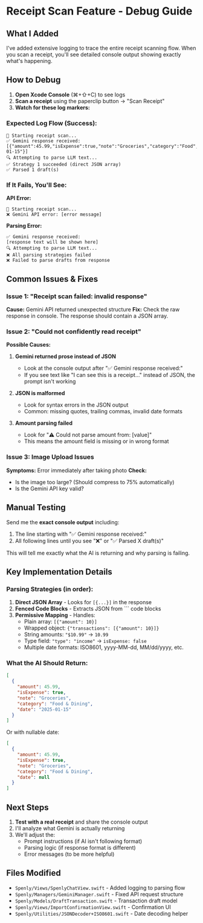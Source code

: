 # Receipt Scan Feature - Debug Guide

## What I Added

I've added extensive logging to trace the entire receipt scanning flow. When you scan a receipt, you'll see detailed console output showing exactly what's happening.

## How to Debug

1. **Open Xcode Console** (⌘+⇧+C) to see logs
2. **Scan a receipt** using the paperclip button → "Scan Receipt"
3. **Watch for these log markers:**

### Expected Log Flow (Success):

```
📸 Starting receipt scan...
✅ Gemini response received:
[{"amount":45.99,"isExpense":true,"note":"Groceries","category":"Food","date":"2025-01-15"}]
🔍 Attempting to parse LLM text...
✅ Strategy 1 succeeded (direct JSON array)
✅ Parsed 1 draft(s)
```

### If It Fails, You'll See:

**API Error:**
```
📸 Starting receipt scan...
❌ Gemini API error: [error message]
```

**Parsing Error:**
```
✅ Gemini response received:
[response text will be shown here]
🔍 Attempting to parse LLM text...
❌ All parsing strategies failed
❌ Failed to parse drafts from response
```

## Common Issues & Fixes

### Issue 1: "Receipt scan failed: invalid response"
**Cause:** Gemini API returned unexpected structure
**Fix:** Check the raw response in console. The response should contain a JSON array.

### Issue 2: "Could not confidently read receipt"
**Possible Causes:**
1. **Gemini returned prose instead of JSON**
   - Look at the console output after "✅ Gemini response received:"
   - If you see text like "I can see this is a receipt..." instead of JSON, the prompt isn't working
   
2. **JSON is malformed**
   - Look for syntax errors in the JSON output
   - Common: missing quotes, trailing commas, invalid date formats
   
3. **Amount parsing failed**
   - Look for "⚠️ Could not parse amount from: [value]"
   - This means the amount field is missing or in wrong format

### Issue 3: Image Upload Issues
**Symptoms:** Error immediately after taking photo
**Check:** 
- Is the image too large? (Should compress to 75% automatically)
- Is the Gemini API key valid?

## Manual Testing

Send me the **exact console output** including:
1. The line starting with "✅ Gemini response received:"
2. All following lines until you see "❌" or "✅ Parsed X draft(s)"

This will tell me exactly what the AI is returning and why parsing is failing.

## Key Implementation Details

### Parsing Strategies (in order):

1. **Direct JSON Array** - Looks for `[{...}]` in the response
2. **Fenced Code Blocks** - Extracts JSON from ``` code blocks
3. **Permissive Mapping** - Handles:
   - Plain array: `[{"amount": 10}]`
   - Wrapped object: `{"transactions": [{"amount": 10}]}`
   - String amounts: `"$10.99"` → `10.99`
   - Type field: `"type": "income"` → `isExpense: false`
   - Multiple date formats: ISO8601, yyyy-MM-dd, MM/dd/yyyy, etc.

### What the AI Should Return:

```json
[
  {
    "amount": 45.99,
    "isExpense": true,
    "note": "Groceries",
    "category": "Food & Dining",
    "date": "2025-01-15"
  }
]
```

Or with nullable date:
```json
[
  {
    "amount": 45.99,
    "isExpense": true,
    "note": "Groceries",
    "category": "Food & Dining",
    "date": null
  }
]
```

## Next Steps

1. **Test with a real receipt** and share the console output
2. I'll analyze what Gemini is actually returning
3. We'll adjust the:
   - Prompt instructions (if AI isn't following format)
   - Parsing logic (if response format is different)
   - Error messages (to be more helpful)

## Files Modified

- `Spenly/Views/SpenlyChatView.swift` - Added logging to parsing flow
- `Spenly/Managers/GeminiManager.swift` - Fixed API request structure
- `Spenly/Models/DraftTransaction.swift` - Transaction draft model
- `Spenly/Views/ImportConfirmationView.swift` - Confirmation UI
- `Spenly/Utilities/JSONDecoder+ISO8601.swift` - Date decoding helper

